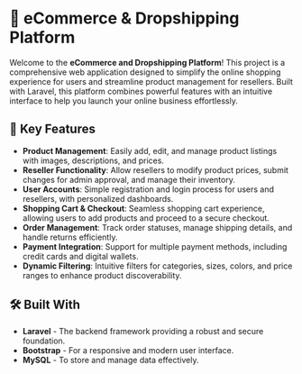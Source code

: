 # 🛒 eCommerce & Dropshipping Platform

Welcome to the **eCommerce and Dropshipping Platform**! This project is a comprehensive web application designed to simplify the online shopping experience for users and streamline product management for resellers. Built with Laravel, this platform combines powerful features with an intuitive interface to help you launch your online business effortlessly.

## 🚀 Key Features

- **Product Management**: Easily add, edit, and manage product listings with images, descriptions, and prices.
- **Reseller Functionality**: Allow resellers to modify product prices, submit changes for admin approval, and manage their inventory.
- **User Accounts**: Simple registration and login process for users and resellers, with personalized dashboards.
- **Shopping Cart & Checkout**: Seamless shopping cart experience, allowing users to add products and proceed to a secure checkout.
- **Order Management**: Track order statuses, manage shipping details, and handle returns efficiently.
- **Payment Integration**: Support for multiple payment methods, including credit cards and digital wallets.
- **Dynamic Filtering**: Intuitive filters for categories, sizes, colors, and price ranges to enhance product discoverability.

## 🛠️ Built With

- **Laravel** - The backend framework providing a robust and secure foundation.
- **Bootstrap** - For a responsive and modern user interface.
- **MySQL** - To store and manage data effectively.
